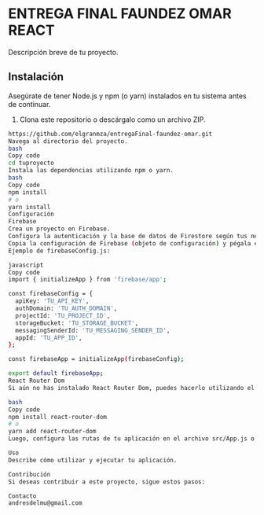# ENTREGA FINAL FAUNDEZ OMAR REACT

Descripción breve de tu proyecto.

## Instalación

Asegúrate de tener Node.js y npm (o yarn) instalados en tu sistema antes de continuar.

1. Clona este repositorio o descárgalo como un archivo ZIP.

```bash
https://github.com/elgranmza/entregaFinal-faundez-omar.git
Navega al directorio del proyecto.
bash
Copy code
cd tuproyecto
Instala las dependencias utilizando npm o yarn.
bash
Copy code
npm install
# o
yarn install
Configuración
Firebase
Crea un proyecto en Firebase.
Configura la autenticación y la base de datos de Firestore según tus necesidades.
Copia la configuración de Firebase (objeto de configuración) y pégala en un archivo llamado firebaseConfig.js en la carpeta src.
Ejemplo de firebaseConfig.js:

javascript
Copy code
import { initializeApp } from 'firebase/app';

const firebaseConfig = {
  apiKey: 'TU_API_KEY',
  authDomain: 'TU_AUTH_DOMAIN',
  projectId: 'TU_PROJECT_ID',
  storageBucket: 'TU_STORAGE_BUCKET',
  messagingSenderId: 'TU_MESSAGING_SENDER_ID',
  appId: 'TU_APP_ID',
};

const firebaseApp = initializeApp(firebaseConfig);

export default firebaseApp;
React Router Dom
Si aún no has instalado React Router Dom, puedes hacerlo utilizando el siguiente comando:

bash
Copy code
npm install react-router-dom
# o
yarn add react-router-dom
Luego, configura las rutas de tu aplicación en el archivo src/App.js o en componentes específicos según tu estructura de proyecto.

Uso
Describe cómo utilizar y ejecutar tu aplicación.

Contribución
Si deseas contribuir a este proyecto, sigue estos pasos:

Contacto
andresdelmu@gmail.com